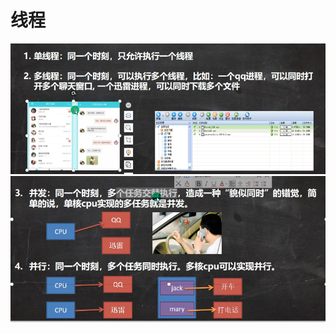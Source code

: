# 线程
![输入图片说明](/imgs/2024-07-20/QUDf60ZsZ50JczHh.png)
![输入图片说明](/imgs/2024-07-20/immG6YzZIfaPzJUN.png)
<!--stackedit_data:
eyJoaXN0b3J5IjpbNjczMjEwNDI2XX0=
-->